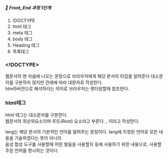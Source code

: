 ##### 🍑  Front_End 과정 1단계 
 
1. !DOCTYPE
2. html 태그
3. meta 태그
4. body 태그
5. Heading 태그
6. 목록태그

### <!DOCTYPE>   
웹문서의 맨 처음에 나오는 문장으로 브라우저에게 해당 문서의 타입을 알려준다 대소문자를 구분하지 않지만 관례에 따라 대문자로 작성한다.   
html5버전으로 해석하라는 의미로 브라우저는 랜더링할때 참조한다. 

### html태그
html 태그는 대소문자를 구분한다.   
웹문서의 최상위요소이며 루트(Root) 요소라고 부른다. <html lang="ko"> ,<html lang="en"> 이라고 작성한다.  

 lang는 해당 문서의 기본적인 언어를 알려주는 문장이다. lang에 지정된 언어로 모든 내용을 기술하겠다는 뜻이 아니라  
 음성 합성 도구를 사용할때 어떤 발음을 사용할지 등에 사용하기 위한 내용으로, 사용할 주된 언어를 명시하는 것이다.   
  
 
  
